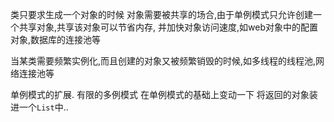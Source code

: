 类只要求生成一个对象的时候
对象需要被共享的场合,由于单例模式只允许创建一个共享对象,共享该对象可以节省内存,
并加快对象访问速度,如web对象中的配置对象,数据库的连接池等

当某类需要频繁实例化,而且创建的对象又被频繁销毁的时候,如多线程的线程池,网络连接池等

单例模式的扩展. 有限的多例模式
在单例模式的基础上变动一下  将返回的对象装进一个`List`中..
